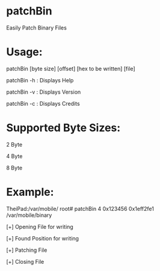 patchBin
========

Easily Patch Binary Files

Usage:
======

patchBin [byte size] [offset] [hex to be written] [file]
 
patchBin -h : Displays Help

patchBin -v : Displays Version

patchBin -c : Displays Credits
 
Supported Byte Sizes:
=====================
 
2 Byte

4 Byte 

8 Byte
 
Example:
========

TheiPad:/var/mobile/ root# patchBin 4 0x123456 0x1eff2fe1 /var/mobile/binary

[+] Opening File for writing

[+] Found Position for writing

[+] Patching File

[+] Closing File
